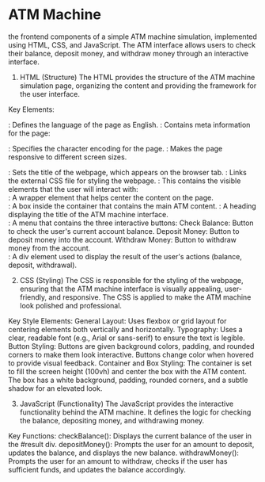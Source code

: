  <h1>ATM Machine</h1>
 the frontend components of a simple ATM machine simulation, implemented using HTML, CSS, and JavaScript. The ATM interface allows users to check their balance, deposit money, and withdraw money through an interactive interface.
 
 1. HTML (Structure)
The HTML provides the structure of the ATM machine simulation page, organizing the content and providing the framework for the user interface.

Key Elements:
<html lang="en">: Defines the language of the page as English.

<head>: Contains meta information for the page:

<meta charset="UTF-8">: Specifies the character encoding for the page.
<meta name="viewport" content="width=device-width, initial-scale=1.0">: Makes the page responsive to different screen sizes.
<title>ATM Machine</title>: Sets the title of the webpage, which appears on the browser tab.
<link rel="stylesheet" href="style.css">: Links the external CSS file for styling the webpage.
<body>: This contains the visible elements that the user will interact with:

<div class="container">: A wrapper element that helps center the content on the page.
<div class="box">: A box inside the container that contains the main ATM content.
: A heading displaying the title of the ATM machine interface.
<div id="menu">: A menu that contains the three interactive buttons:
Check Balance: Button to check the user's current account balance.
Deposit Money: Button to deposit money into the account.
Withdraw Money: Button to withdraw money from the account.
<div id="result">: A div element used to display the result of the user's actions (balance, deposit, withdrawal).

 2. CSS (Styling)
The CSS is responsible for the styling of the webpage, ensuring that the ATM machine interface is visually appealing, user-friendly, and responsive. The CSS is applied to make the ATM machine look polished and professional.

Key Style Elements:
General Layout: Uses flexbox or grid layout for centering elements both vertically and horizontally.
Typography: Uses a clear, readable font (e.g., Arial or sans-serif) to ensure the text is legible.
Button Styling:
Buttons are given background colors, padding, and rounded corners to make them look interactive.
Buttons change color when hovered to provide visual feedback.
Container and Box Styling:
The container is set to fill the screen height (100vh) and center the box with the ATM content.
The box has a white background, padding, rounded corners, and a subtle shadow for an elevated look.

3. JavaScript (Functionality)
The JavaScript provides the interactive functionality behind the ATM machine. It defines the logic for checking the balance, depositing money, and withdrawing money.

Key Functions:
checkBalance(): Displays the current balance of the user in the #result div.
depositMoney(): Prompts the user for an amount to deposit, updates the balance, and displays the new balance.
withdrawMoney(): Prompts the user for an amount to withdraw, checks if the user has sufficient funds, and updates the balance accordingly.
